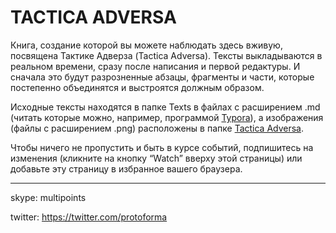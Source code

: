 # TACTICA ADVERSA



Книга, создание которой вы можете наблюдать здесь вживую, посвящена Тактике Адверза (Tactica Adversa). Тексты выкладываются в реальном времени, сразу после написания и первой редактуры. И сначала это будут разрозненные абзацы, фрагменты и части, которые постепенно объединятся и выстроятся должным образом.

Исходные тексты находятся в папке Texts в файлах с расширением .md  (читать которые можно, например, программой [Typora](https://typora.io/)), а изображения (файлы с расширением .png) расположены в папке [Tactica Adversa](https://github.com/protoforma/tacticaadversa/tree/master/Texts/Tactica%20Adversa). 

Чтобы ничего не пропустить и быть в курсе событий, подпишитесь на изменения (кликните на кнопку  “Watch” вверху этой страницы) или добавьте эту страницу в избранное вашего браузера.

---

skype: multipoints

twitter: https://twitter.com/protoforma



